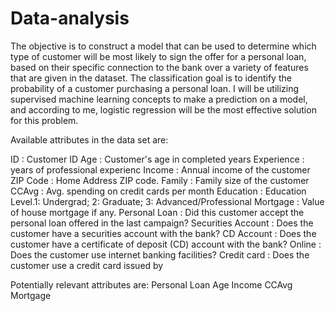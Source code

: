 # Data-analysis

The objective is to construct a model that can be used to determine which type of customer will be most likely to sign the offer for a personal loan, based on their specific connection to the bank over a variety of features that are given in the dataset. The classification goal is to identify the probability of a customer purchasing a personal loan. I will be utilizing supervised machine learning concepts to make a prediction on a model, and according to me, logistic regression will be the most effective solution for this problem.

Available attributes in the data set are:

ID : Customer ID
Age : Customer's age in completed years
Experience : years of professional experienc
Income : Annual income of the customer
ZIP Code : Home Address ZIP code.
Family : Family size of the customer
CCAvg : Avg. spending on credit cards per month
Education : Education Level.1: Undergrad; 2: Graduate; 3: Advanced/Professional
Mortgage : Value of house mortgage if any.
Personal Loan : Did this customer accept the personal loan offered in the last campaign?
Securities Account : Does the customer have a securities account with the bank?
CD Account : Does the customer have a certificate of deposit (CD) account with the bank?
Online : Does the customer use internet banking facilities?
Credit card : Does the customer use a credit card issued by


Potentially relevant attributes are:
Personal Loan
Age
Income
CCAvg
Mortgage
